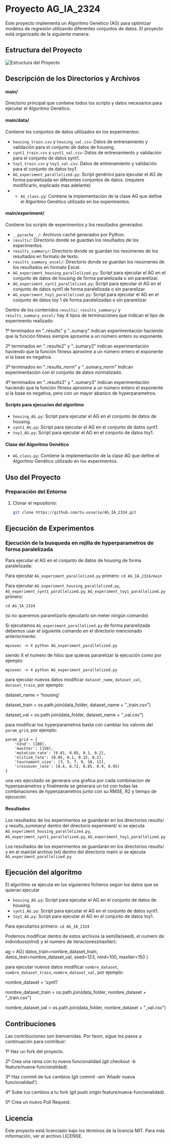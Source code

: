 
# Proyecto AG_IA_2324

Este proyecto implementa un Algoritmo Genético (AG) para optimizar modelos de regresión utilizando diferentes conjuntos de datos. El proyecto está organizado de la siguiente manera:

## Estructura del Proyecto

![Estructura del Proyecto](https://i.ibb.co/S6VByT3/Captura-de-pantalla-2024-06-10-231136.png)




## Descripción de los Directorios y Archivos

#### main/

Directorio principal que contiene todos los scripts y datos necesarios para ejecutar el Algoritmo Genético.

#### main/data/

Contiene los conjuntos de datos utilizados en los experimentos:
- `housing_train.csv` y `housing_val.csv`: Datos de entrenamiento y validación para el conjunto de datos de housing.
- `synt1_train.csv` y `synt1_val.csv`: Datos de entrenamiento y validación para el conjunto de datos synt1.
- `toy1_train.csv` y `toy1_val.csv`: Datos de entrenamiento y validación para el conjunto de datos toy1.
- `AG_experiment_parallelized.py`: Script genérico para ejecutar el AG de forma paralelizada en diferentes conjuntos de datos. (requiere modificarlo, explicado mas adelante)
- - `AG_class.py`: Contiene la implementación de la clase AG que define el Algoritmo Genético utilizado en los experimentos.

#### main/experiment/

Contiene los scripts de experimentos y los resultados generados:
- `__pycache__/`: Archivos caché generados por Python.
- `results/`: Directorio donde se guardan los resultados de los experimentos.
- `results_summary/`: Directorio donde se guardan los resúmenes de los resultados en formato de texto.
- `results_summary_excel/`: Directorio donde se guardan los resúmenes de los resultados en formato Excel.
- `AG_experiment_housing_parallelized.py`: Script para ejecutar el AG en el conjunto de datos de housing de forma paralelizada o sin pararelizar.
- `AG_experiment_synt1_parallelized.py`: Script para ejecutar el AG en el conjunto de datos synt1 de forma paralelizada o sin pararelizar.
- `AG_experiment_toy1_parallelized.py`: Script para ejecutar el AG en el conjunto de datos toy 1 de forma paralelizadao o sin pararelizar.

Dentro de los contenidos `results/`, `results_summary/` y `results_summary_excel/` hay 4 tipos de terminaciones que indican el tipo de experimento realizado:

1º terminados en "..results" y "..sumary" indican experimentación haciendo que la función fitness siempre aproxime a un número entero su exponente.

2º terminados en "..results2" y "..sumary2" indican experimentación haciendo que la función fitness aproxime a un número entero el exponente si la base es negativa.

3º terminados en "..results_norm" y "..sumary_norm" indican experimentación con el conjunto de datos normalizado.

4º terminados en "..results3" y "..sumary3" indican experimentación haciendo que la función fitness aproxime a un número entero el exponente si la base es negativa, pero con un mayor abanico de hyperparametros.

#### Scripts para ejecucion del algoritmo

- `housing_AG.py`: Script para ejecutar el AG en el conjunto de datos de housing.
- `synt1_AG.py`: Script para ejecutar el AG en el conjunto de datos synt1.
- `toy1_AG.py`: Script para ejecutar el AG en el conjunto de datos toy1.

#### Clase del Algoritmo Genético

- `AG_class.py`: Contiene la implementación de la clase AG que define el Algoritmo Genético utilizado en los experimentos.

## Uso del Proyecto

### Preparación del Entorno

1. Clonar el repositorio:
   ```sh
   git clone https://github.com/tu-usuario/AG_IA_2324.git

## Ejecución de Experimentos
### Ejecución de la busqueda en rejilla de hyperparametros de forma paralelizada

Para ejecutar el AG en el conjunto de datos de housing de forma paralelizada:

Para ejecutar `AG_experiment_parallelized.py` primero:
   `cd AG_IA_2324/main`

Para ejecutar `AG_experiment_housing_parallelized.py`, `AG_experiment_synt1_parallelized.py`, `AG_experiment_toy1_parallelized.py` primero:

   `cd AG_IA_2324`

(si no queremos pararelizarlo ejecutarlo sin meter ningún comando)

Si ejecutamos `AG_experiment_parallelized.py` de forma pararelizada debemos usar el siguiente comando en el directorio mencionado anteriormente:

   `mpiexec -n X python AG_experiment_parallelized.py`

siendo X el numero de hilos que quieras pararelizar la ejecución como por ejemplo:

   `mpiexec -n 4 python AG_experiment_parallelized.py`

para ejecutar nuevos datos modificar `dataset_name`, `dataset_val`, `dataset_train`, por ejemplo:

    
   dataset_name = 'housing'

   dataset_train = os.path.join(data_folder, dataset_name + "_train.csv")

   dataset_val = os.path.join(data_folder, dataset_name + "_val.csv")

para modificar los hyperparametros basta con cambiar los valores del `param_grid`, por ejemplo:

    param_grid = {
        'nInd': [100],
        'maxIter': [150],
        'mutation_rate': [0.01, 0.05, 0.1, 0.2],
        'elitism_rate': [0.05, 0.1, 0.15, 0.2],
        'tournament_size': [3, 5, 7, 9, 10, 12],
        'crossover_rate': [0.6, 0.72, 0.85, 0.9, 0.95]
    }

 una vez ejecutado se generara una grafica por cada combinacion de hyperparametros y finalmente se generara un txt con todas las combinaciones de hyperparametros junto con su RMSE, R2 y tiempo de ejecución.

#### Resultados

Los resultados de los experimentos se guardarán en los directorios results/ y results_summary/ dentro del directorio experiment/ si se ejecuta `AG_experiment_housing_parallelized.py`, `AG_experiment_synt1_parallelized.py`, `AG_experiment_toy1_parallelized.py`

Los resultados de los experimentos se guardarán en los directorios results/ y en el main(el archivo txt) dentro del directorio main\ si se ejecuta `AG_experiment_parallelized.py`

## Ejecución del algoritmo

El algoritmo se ejecuta en los siguientes ficheros según los datos que se quieran ejecutar
- `housing_AG.py`: Script para ejecutar el AG en el conjunto de datos de housing.
- `synt1_AG.py`: Script para ejecutar el AG en el conjunto de datos synt1.
- `toy1_AG.py`: Script para ejecutar el AG en el conjunto de datos toy1.

Para ejecutarlos primero:
    `cd AG_IA_2324`

Podemos modificar dentro de estos archivos la semilla(seed), el numero de individuos(nInd) y el numero de iteraciones(maxIter):

ag = AG(
    datos_train=nombre_dataset_train,
    datos_test=nombre_dataset_val,
    seed=123,
    nInd=100,
    maxIter=150
)

para ejecutar nuevos datos modificar `nombre_dataset`, `nombre_dataset_train`, `nombre_dataset_val`, por ejemplo:


   nombre_dataset = 'synt1'

   nombre_dataset_train = os.path.join(data_folder, nombre_dataset + "_train.csv")

   nombre_dataset_val = os.path.join(data_folder, nombre_dataset + "_val.csv")

## Contribuciones

Las contribuciones son bienvenidas. Por favor, sigue los pasos a continuación para contribuir:

1º Haz un fork del proyecto.

2º Crea una rama con tu nueva funcionalidad (git checkout -b feature/nueva-funcionalidad).

3º Haz commit de tus cambios (git commit -am 'Añadir nueva funcionalidad').

4º Sube tus cambios a tu fork (git push origin feature/nueva-funcionalidad).

5º Crea un nuevo Pull Request.

## Licencia

Este proyecto está licenciado bajo los términos de la licencia MIT. Para más información, ver el archivo LICENSE.
